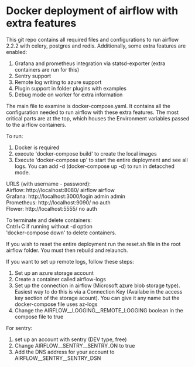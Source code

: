 # Docker deployment of airflow with extra features
This git repo contains all required files and configurations to run airflow 2.2.2 with celery, postgres and redis.
Additionally, some extra features are enabled:
1) Grafana and prometheus integration via statsd-exporter (extra containers are run for this)
2) Sentry support
3) Remote log writing to azure support
4) Plugin support in folder plugins with examples
5) Debug mode on worker for extra information

The main file to examine is docker-compose.yaml. It contains all the configuration needed to run airflow with these extra
features. The most critical parts are at the top, which houses the Environment variables passed to the airflow containers.

To run:
1. Docker is required 
2. execute 'docker-compose build' to create the local images
3. Execute 'docker-compose up' to start the entire deployment and see all logs. You can add -d (docker-compose up -d) to run in detacched mode.


URLS (with username - password):  
Airflow: http://localhost:8080/ airflow airflow  
Grafana: http://localhost:3000/login admin admin  
Prometheus: http://localhost:9090/ no auth  
Flower: http://localhost:5555/ no auth  

To terminate and delete containers:  
Cntrl+C if running without -d option  
'docker-compose down' to delete containers.

If you wish to reset the entire deployment run the reset.sh file in the root airflow folder. You must then rebuild and relaunch.

If you want to set up remote logs, follow these steps:
1. Set up an azure storage account
2. Create a container called airflow-logs
3. Set up the connection in airflow (Microsoft azure blob storage type). Easiest way to do this is via a Connection Key (Availabe in the access key section of the storage acount).
You can give it any name but the docker-compose file uses az-logs
4. Change the AIRFLOW__LOGGING__REMOTE_LOGGING boolean in the compose file to true

For sentry:
1. set up an account with sentry (DEV type, free)
2. Change AIRFLOW__SENTRY__SENTRY_ON to true
3. Add the DNS address for your account to AIRFLOW__SENTRY__SENTRY_DSN


